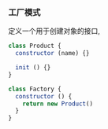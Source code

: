 
### 工厂模式

定义一个用于创建对象的接口,

```js
class Product {
  constructor (name) {}

  init () {}
}

class Factory {
  constructor () {
    return new Product()
  }
}
```